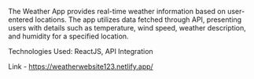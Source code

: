 The Weather App provides real-time weather information based on user-entered locations. The app utilizes data fetched through API, presenting users with details such as temperature, wind speed, weather description, and humidity for a specified location.

Technologies Used:
ReactJS, 
API Integration

Link - https://weatherwebsite123.netlify.app/ 
